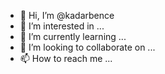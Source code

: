 - 👋 Hi, I’m @kadarbence
- 👀 I’m interested in ...
- 🌱 I’m currently learning ...
- 💞️ I’m looking to collaborate on ...
- 📫 How to reach me ...

<!---
kadarbence/kadarbence is a ✨ special ✨ repository because its `README.md` (this file) appears on your GitHub profile.
You can click the Preview link to take a look at your changes.
--->

